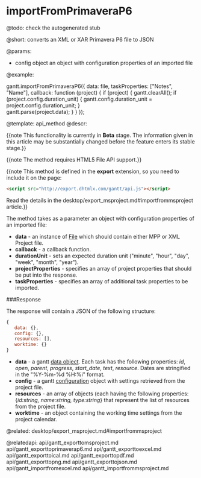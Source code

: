importFromPrimaveraP6
=============


@todo:
	check the autogenerated stub

@short:
	converts an XML or XAR Primavera P6 file to JSON

@params:
- config		object		an object with configuration properties of an imported file




@example:

gantt.importFromPrimaveraP6({
	data: file,
    taskProperties: ["Notes", "Name"],
    callback: function (project) {
    	if (project) {
        	gantt.clearAll();
            if (project.config.duration_unit) {
            	gantt.config.duration_unit = project.config.duration_unit;
            }                    
            gantt.parse(project.data);
        }
     }
});


@template:	api_method
@descr:

{{note This functionality is currently in **Beta** stage. The information given in this article may be substantially changed before the feature enters its stable stage.}}

{{note The method requires HTML5 File API support.}}

{{note This method is defined in the **export** extension, so you need to include it on the page:

~~~html
<script src="http://export.dhtmlx.com/gantt/api.js"></script>  
~~~
Read the details in the desktop/export_msproject.md#importfrommsproject article.}}

The method takes as a parameter an object with configuration properties of an imported file:

- **data** - an instance of [File](https://developer.mozilla.org/en/docs/Web/API/File) which should contain either MPP or XML Project file.
- **callback** - a callback function.
- **durationUnit** - sets an expected duration unit ("minute", "hour", "day", "week", "month", "year").
- **projectProperties** - specifies an array of project properties that should be put into the response.
- **taskProperties** - specifies an array of additional task properties to be imported.

###Response

The response will contain a JSON of the following structure:

~~~js
{
   data: {},
   config: {},
   resources: [],
   worktime: {}
}
~~~

- **data** - a gantt [data object](desktop/supported_data_formats.md#json). Each task has the following properties: *id*, *open*, *parent*, *progress*, *start_date*, *text*, *resource*. 
Dates are stringified in the "%Y-%m-%d %H:%i" format. 
- **config** - a gantt [configuration](api/refs/gantt_props.md) object with settings retrieved from the project file.
- **resources** - an array of objects (each having the following properties: {*id:string, name:string, type:string*} that represent the list of resources from the project file.
- **worktime** - an object containing the working time settings from the project calendar.

@related:
desktop/export_msproject.md#importfrommsproject

@relatedapi:
api/gantt_exporttomsproject.md
api/gantt_exporttoprimaverap6.md
api/gantt_exporttoexcel.md
api/gantt_exporttoical.md
api/gantt_exporttopdf.md
api/gantt_exporttopng.md
api/gantt_exporttojson.md
api/gantt_importfromexcel.md
api/gantt_importfrommsproject.md